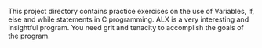 This project directory contains practice exercises on the use of Variables, if, else and while statements in C programming. ALX is a very interesting and insightful program. You need grit and tenacity to accomplish the goals of the program.
